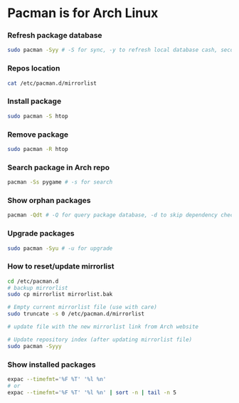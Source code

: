 # Pacman is for Arch Linux

### Refresh package database

```bash
sudo pacman -Syy # -S for sync, -y to refresh local database cash, second -y to force refresh
```

### Repos location

```bash
cat /etc/pacman.d/mirrorlist
```

### Install package

```bash
sudo pacman -S htop
```

### Remove package

```bash
sudo pacman -R htop
```

### Search package in Arch repo

```bash
pacman -Ss pygame # -s for search
```

### Show orphan packages

```bash
pacman -Qdt # -Q for query package database, -d to skip dependency check, -t to limit results for orphans only
```

### Upgrade packages

```bash
sudo pacman -Syu # -u for upgrade
```

### How to reset/update mirrorlist

```bash
cd /etc/pacman.d
# backup mirrorlist
sudo cp mirrorlist mirrorlist.bak

# Empty current mirrorlist file (use with care)
sudo truncate -s 0 /etc/pacman.d/mirrorlist

# update file with the new mirrorlist link from Arch website

# Update repository index (after updating mirrorlist file)
sudo pacman -Syyy
```

### Show installed packages

```bash
expac --timefmt='%F %T' '%l %n'
# or
expac --timefmt='%F %T' '%l %n' | sort -n | tail -n 5
```

